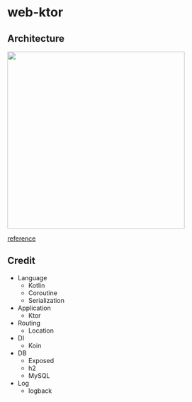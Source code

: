 # web-ktor

## Architecture

<img src="https://user-images.githubusercontent.com/18419093/72067778-f034fe00-3326-11ea-90e5-40b6fbd10268.png" width=400>

[reference](https://buildersbox.corp-sansan.com/entry/2019/07/10/110000)

## Credit

- Language
  - Kotlin
  - Coroutine
  - Serialization
- Application
  - Ktor
- Routing
  - Location
- DI
  - Koin
- DB
  - Exposed
  - h2
  - MySQL
- Log
  - logback
